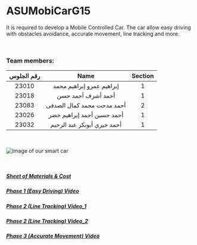# ASUMobiCarG15
It is required to develop a Mobile Controlled Car. The car allow easy driving with obstacles avoidance, accurate movement, line tracking and more.
&nbsp;

&nbsp;

### Team members:

|  **رقم الجلوس** | **Name** | **Section** |
|  :------: | :------: | :------: |
|  23010 | إبراهيم عمرو إبراهيم محمد | 1 |
|  23018 | أحمد أشرف أحمد حسن | 1 |
|  23083 | أحمد مدحت محمد كمال الصدفى | 2 |
|  23026 | أحمد حسين أحمد إبراهيم خضر | 1 |
|  23032 | أحمد خيري أبوبكر عبد الرحيم | 1 |

&nbsp;
 
 ![Image of our smart car](https://github.com/IbrahimAmrIbrahim/ASUMobiCarG15/blob/master/Images/G15%20Smart%20Car.jpg)
 
&nbsp;
  
##### [Sheet of Materials & Cost](https://github.com/IbrahimAmrIbrahim/ASUMobiCarG15/blob/master/Components%20and%20Prices.md)

##### [Phase 1 (Easy Driving) Video](https://youtu.be/0QlZfR41Fuo)
##### [Phase 2 (Line Tracking) Video_1](https://www.youtube.com/watch?v=OyyD0NaCylI)
##### [Phase 2 (Line Tracking) Video_2](https://www.youtube.com/watch?v=fPJhWKm04iU)
##### [Phase 3 (Accurate Movement) Video](https://www.youtube.com/watch?v=zHYl0JZncns)


